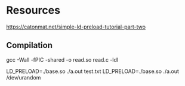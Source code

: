 # Resources

https://catonmat.net/simple-ld-preload-tutorial-part-two

## Compilation
gcc -Wall -fPIC -shared -o read.so read.c -ldl

LD_PRELOAD=./base.so ./a.out test.txt
LD_PRELOAD=./base.so ./a.out /dev/urandom